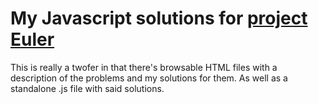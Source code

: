 My Javascript solutions for [project Euler](http://www.projecteuler.net)
==================

This is really a twofer in that there's browsable HTML files with a description of the problems and my solutions for them.
As well as a standalone .js file with said solutions.